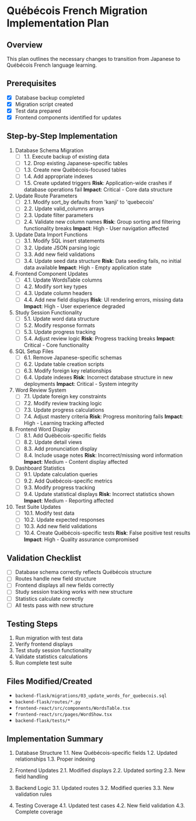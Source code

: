 # Québécois French Migration Implementation Plan

## Overview
This plan outlines the necessary changes to transition from Japanese to Québécois French language learning.

## Prerequisites
- [x] Database backup completed
- [x] Migration script created
- [x] Test data prepared
- [x] Frontend components identified for updates

## Step-by-Step Implementation

1. Database Schema Migration
   - [ ] 1.1. Execute backup of existing data
   - [ ] 1.2. Drop existing Japanese-specific tables
   - [ ] 1.3. Create new Québécois-focused tables
   - [ ] 1.4. Add appropriate indexes
   - [ ] 1.5. Create updated triggers
   **Risk**: Application-wide crashes if database operations fail
   **Impact**: Critical - Core data structure

2. Update Route Parameters
   - [ ] 2.1. Modify sort_by defaults from 'kanji' to 'quebecois'
   - [ ] 2.2. Update valid_columns arrays
   - [ ] 2.3. Update filter parameters
   - [ ] 2.4. Validate new column names
   **Risk**: Group sorting and filtering functionality breaks
   **Impact**: High - User navigation affected

3. Update Data Import Functions
   - [ ] 3.1. Modify SQL insert statements
   - [ ] 3.2. Update JSON parsing logic
   - [ ] 3.3. Add new field validations
   - [ ] 3.4. Update seed data structure
   **Risk**: Data seeding fails, no initial data available
   **Impact**: High - Empty application state

4. Frontend Component Updates
   - [ ] 4.1. Update WordsTable columns
   - [ ] 4.2. Modify sort key types
   - [ ] 4.3. Update column headers
   - [ ] 4.4. Add new field displays
   **Risk**: UI rendering errors, missing data
   **Impact**: High - User experience degraded

5. Study Session Functionality
   - [ ] 5.1. Update word data structure
   - [ ] 5.2. Modify response formats
   - [ ] 5.3. Update progress tracking
   - [ ] 5.4. Adjust review logic
   **Risk**: Progress tracking breaks
   **Impact**: Critical - Core functionality

6. SQL Setup Files
   - [ ] 6.1. Remove Japanese-specific schemas
   - [ ] 6.2. Update table creation scripts
   - [ ] 6.3. Modify foreign key relationships
   - [ ] 6.4. Update indexes
   **Risk**: Incorrect database structure in new deployments
   **Impact**: Critical - System integrity

7. Word Review System
   - [ ] 7.1. Update foreign key constraints
   - [ ] 7.2. Modify review tracking logic
   - [ ] 7.3. Update progress calculations
   - [ ] 7.4. Adjust mastery criteria
   **Risk**: Progress monitoring fails
   **Impact**: High - Learning tracking affected

8. Frontend Word Display
   - [ ] 8.1. Add Québécois-specific fields
   - [ ] 8.2. Update detail views
   - [ ] 8.3. Add pronunciation display
   - [ ] 8.4. Include usage notes
   **Risk**: Incorrect/missing word information
   **Impact**: Medium - Content display affected

9. Dashboard Statistics
   - [ ] 9.1. Update calculation queries
   - [ ] 9.2. Add Québécois-specific metrics
   - [ ] 9.3. Modify progress tracking
   - [ ] 9.4. Update statistical displays
   **Risk**: Incorrect statistics shown
   **Impact**: Medium - Reporting affected

10. Test Suite Updates
    - [ ] 10.1. Modify test data
    - [ ] 10.2. Update expected responses
    - [ ] 10.3. Add new field validations
    - [ ] 10.4. Create Québécois-specific tests
    **Risk**: False positive test results
    **Impact**: High - Quality assurance compromised

## Validation Checklist
- [ ] Database schema correctly reflects Québécois structure
- [ ] Routes handle new field structure
- [ ] Frontend displays all new fields correctly
- [ ] Study session tracking works with new structure
- [ ] Statistics calculate correctly
- [ ] All tests pass with new structure

## Testing Steps
1. Run migration with test data
2. Verify frontend displays
3. Test study session functionality
4. Validate statistics calculations
5. Run complete test suite

## Files Modified/Created
- `backend-flask/migrations/03_update_words_for_quebecois.sql`
- `backend-flask/routes/*.py`
- `frontend-react/src/components/WordsTable.tsx`
- `frontend-react/src/pages/WordShow.tsx`
- `backend-flask/tests/*`

## Implementation Summary
1. Database Structure
   1.1. New Québécois-specific fields
   1.2. Updated relationships
   1.3. Proper indexing

2. Frontend Updates
   2.1. Modified displays
   2.2. Updated sorting
   2.3. New field handling

3. Backend Logic
   3.1. Updated routes
   3.2. Modified queries
   3.3. New validation rules

4. Testing Coverage
   4.1. Updated test cases
   4.2. New field validation
   4.3. Complete coverage